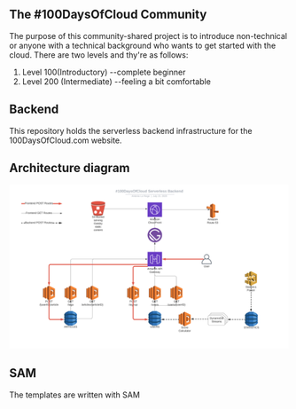 ## The #100DaysOfCloud Community

The purpose of this community-shared project is to introduce non-technical or anyone with a technical background who wants to get started with the cloud.
There are two levels and thy're as follows:

1.  Level 100(Introductory)     --complete beginner
2.  Level 200 (Intermediate)    --feeling a bit comfortable

## Backend
This repository holds the serverless backend infrastructure for the 100DaysOfCloud.com website.

## Architecture diagram
![arch-diagram](static/100DaysOfCloud_Serverless_Backend.png)

## SAM
The templates are written with SAM
